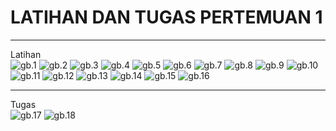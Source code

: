 # LATIHAN DAN TUGAS PERTEMUAN 1 

---

Latihan  
![gb.1](gb1.png)
![gb.2](gb2.png)
![gb.3](gb3.png)
![gb.4](gb4.png)
![gb.5](gb5.png)
![gb.6](gb6.png)
![gb.7](gb7.png)
![gb.8](gb8.png)
![gb.9](gb9.png)
![gb.10](gb10.png)
![gb.11](gb11.png)
![gb.12](gb12.png)
![gb.13](gb13.png)
![gb.14](gb14.png)
![gb.15](gb15.png)
![gb.16](gb16.png)  

---

Tugas  
![gb.17](gb17.png)
![gb.18](gb18.png)